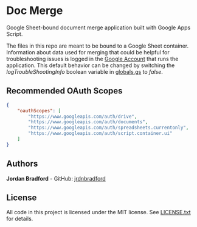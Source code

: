 # Doc Merge
Google Sheet-bound document merge application built with Google Apps Script. 

The files in this repo are meant to be bound to a Google Sheet container. Information about data used for merging that could be helpful for troubleshooting issues is logged in the [Google Account](https://script.google.com/home/executions) that runs the application. This default behavior can be changed by switching the *logTroubleShootingInfo* boolean variable in [globals.gs](server/globals.gs) to *false*.

## Recommended OAuth Scopes
```json
{
    "oauthScopes": [
        "https://www.googleapis.com/auth/drive",
        "https://www.googleapis.com/auth/documents",
        "https://www.googleapis.com/auth/spreadsheets.currentonly",
        "https://www.googleapis.com/auth/script.container.ui"
    ]
}
```

## Authors
**Jordan Bradford** - GitHub: [jrdnbradford](https://github.com/jrdnbradford)

## License
All code in this project is licensed under the MIT license. See [LICENSE.txt](LICENSE.txt) for details.
